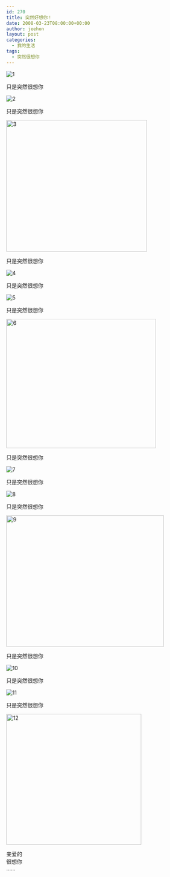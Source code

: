 ```yaml
---
id: 270
title: 突然好想你！
date: 2008-03-23T08:00:00+00:00
author: jeehon
layout: post
categories:
  - 我的生活
tags:
  - 突然很想你
---
```

<img src="http://images.blogcn.com/2008/3/23/8/yangerjeehon,20080323201649999.jpg" alt="1" border="0" />

只是突然很想你

<img src="http://images.blogcn.com/2008/3/23/8/yangerjeehon,20080323201649724.jpg" alt="2" border="0" />

只是突然很想你

<img src="http://images.blogcn.com/2008/3/23/8/yangerjeehon,20080323201649498.jpg" alt="3" border="0" height="348" width="373" />

只是突然很想你

<img src="http://images.blogcn.com/2008/3/23/8/yangerjeehon,20080323201615431.jpg" alt="4" border="0" />

只是突然很想你

<img src="http://images.blogcn.com/2008/3/23/8/yangerjeehon,20080323201615295.jpg" alt="5" border="0" />

只是突然很想你

<img src="http://images.blogcn.com/2008/3/23/8/yangerjeehon,20080323201615162.jpg" alt="6" border="0" height="342" width="397" />

只是突然很想你

<img src="http://images.blogcn.com/2008/3/23/8/yangerjeehon,20080323201525020.jpg" alt="7" border="0" />

只是突然很想你

<img src="http://images.blogcn.com/2008/3/23/8/yangerjeehon,20080323201524878.jpg" alt="8" border="0" />

只是突然很想你

<img src="http://images.blogcn.com/2008/3/23/8/yangerjeehon,20080323201524749.jpg" alt="9" border="0" height="347" width="418" />

只是突然很想你

<img src="http://images.blogcn.com/2008/3/23/8/yangerjeehon,20080323201416953.jpg" alt="10" border="0" />

只是突然很想你

<img src="http://images.blogcn.com/2008/3/23/8/yangerjeehon,20080323201416068.jpg" alt="11" border="0" />

只是突然很想你

<img src="http://images.blogcn.com/2008/3/23/8/yangerjeehon,20080323201415252.jpg" alt="12" border="0" height="346" width="358" />

亲爱的  
很想你  
……